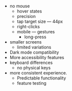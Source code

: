 - no mouse
  - hover states
  - precision
  - tap target size — 44px
  - right-clicks
  - mobile
    — gestures
    - long-press
- smaller screens
  - limited variations
- Dark mode compatibility
- More accessibility features
- keyboard differences
  - no physical keys
- more consistent experience.
    - Predictable functionality
    - feature testing
